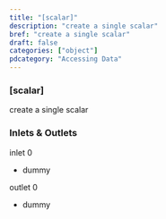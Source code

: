 ```yaml
---
title: "[scalar]"
description: "create a single scalar"
bref: "create a single scalar"
draft: false
categories: ["object"]
pdcategory: "Accessing Data"
---
```


### [scalar]

create a single scalar

### Inlets & Outlets

inlet 0

 - dummy

outlet 0

 - dummy
 
